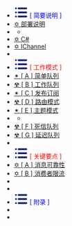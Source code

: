 -  <span style='color:Blue'><img src="wwwroot/images/MB.svg" alt="" style="margin-bottom:-4px" />&nbsp;[ 简要说明 ]</span>
-  [✡ 部署说明 ](v1.0.0.md)
-  -
-  [✡ C# ](v2.0.0.md)
-  [✡ IChannel ](v2_1.0.0.md)
-  
-  <span style='color:RED'><img src="wwwroot/images/MB.svg" alt="" style="margin-bottom:-4px" />&nbsp;[ 工作模式 ]</span>
-  [ ✴ [ A ] 简单队列 ](M1.0.0.md)
-  [ ☢ [ B ] 工作队列 ](M2.0.0.md)
-  [ ✴ [ C ] 发布订阅 ](M3.0.0.md)
-  [ ☢ [ D ] 路由模式 ](M4.0.0.md)
-  [ ✴ [ E ] 主题模式 ](M5.0.0.md)
-  -
-  [ ☢ [ F ] 死信队列 ](Q3.0.0.md)
-  [ ☢ [ G ] 延迟队列 ](Q4.0.0.md)
-  
-  <span style='color:RED'><img src="wwwroot/images/MB.svg" alt="" style="margin-bottom:-4px" />&nbsp;[ 关键要点 ]</span>
-  [ ✡ [ A ] 消息可靠性 ](Q1.0.0.md)
-  [ ✡ [ B ] 消费者限流 ](Q2.0.0.md)
-  
-  
-  <span style='color:Blue'><img src="wwwroot/images/MB.svg" alt="" style="margin-bottom:-4px" />&nbsp;[ 附录 ]</span>
-  
-  



